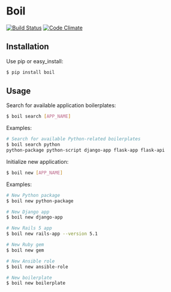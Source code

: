[travis]: https://travis-ci.org/bzurkowski/boil
[codeclimate]: https://codeclimate.com/github/bzurkowski/boil/maintainability

# Boil

[![Build Status](https://travis-ci.org/bzurkowski/boil.svg?branch=master)][travis]
[![Code Climate](https://api.codeclimate.com/v1/badges/b56e0c5a0856da0c35ba/maintainability)][codeclimate]

## Installation

Use pip or easy_install:

```bash
$ pip install boil
```

## Usage

Search for available application boilerplates:

```bash
$ boil search [APP_NAME]
```

Examples:

```bash
# Search for available Python-related boilerplates
$ boil search python
python-package python-script django-app flask-app flask-api
```

Initialize new application:

```bash
$ boil new [APP_NAME]
```

Examples:

```bash
# New Python package
$ boil new python-package

# New Django app
$ boil new django-app

# New Rails 5 app
$ boil new rails-app --version 5.1

# New Ruby gem
$ boil new gem

# New Ansible role
$ boil new ansible-role

# New boilerplate
$ boil new boilerplate
```
